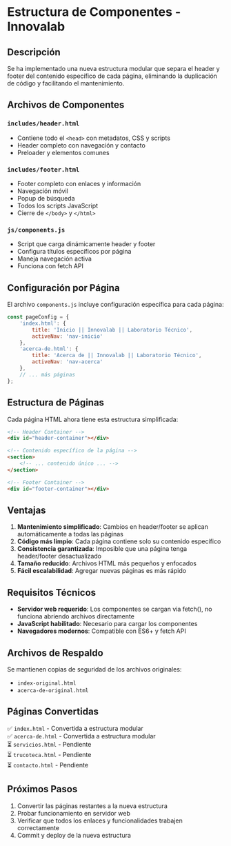 # Estructura de Componentes - Innovalab

## Descripción
Se ha implementado una nueva estructura modular que separa el header y footer del contenido específico de cada página, eliminando la duplicación de código y facilitando el mantenimiento.

## Archivos de Componentes

### `includes/header.html`
- Contiene todo el `<head>` con metadatos, CSS y scripts
- Header completo con navegación y contacto
- Preloader y elementos comunes

### `includes/footer.html`
- Footer completo con enlaces y información
- Navegación móvil
- Popup de búsqueda
- Todos los scripts JavaScript
- Cierre de `</body>` y `</html>`

### `js/components.js`
- Script que carga dinámicamente header y footer
- Configura títulos específicos por página
- Maneja navegación activa
- Funciona con fetch API

## Configuración por Página

El archivo `components.js` incluye configuración específica para cada página:

```javascript
const pageConfig = {
    'index.html': {
        title: 'Inicio || Innovalab || Laboratorio Técnico',
        activeNav: 'nav-inicio'
    },
    'acerca-de.html': {
        title: 'Acerca de || Innovalab || Laboratorio Técnico',
        activeNav: 'nav-acerca'
    },
    // ... más páginas
};
```

## Estructura de Páginas

Cada página HTML ahora tiene esta estructura simplificada:

```html
<!-- Header Container -->
<div id="header-container"></div>

<!-- Contenido específico de la página -->
<section>
    <!-- ... contenido único ... -->
</section>

<!-- Footer Container -->
<div id="footer-container"></div>
```

## Ventajas

1. **Mantenimiento simplificado**: Cambios en header/footer se aplican automáticamente a todas las páginas
2. **Código más limpio**: Cada página contiene solo su contenido específico
3. **Consistencia garantizada**: Imposible que una página tenga header/footer desactualizado
4. **Tamaño reducido**: Archivos HTML más pequeños y enfocados
5. **Fácil escalabilidad**: Agregar nuevas páginas es más rápido

## Requisitos Técnicos

- **Servidor web requerido**: Los componentes se cargan via fetch(), no funciona abriendo archivos directamente
- **JavaScript habilitado**: Necesario para cargar los componentes
- **Navegadores modernos**: Compatible con ES6+ y fetch API

## Archivos de Respaldo

Se mantienen copias de seguridad de los archivos originales:
- `index-original.html`
- `acerca-de-original.html`

## Páginas Convertidas

✅ `index.html` - Convertida a estructura modular  
✅ `acerca-de.html` - Convertida a estructura modular  
⏳ `servicios.html` - Pendiente  
⏳ `trucoteca.html` - Pendiente  
⏳ `contacto.html` - Pendiente  

## Próximos Pasos

1. Convertir las páginas restantes a la nueva estructura
2. Probar funcionamiento en servidor web
3. Verificar que todos los enlaces y funcionalidades trabajen correctamente
4. Commit y deploy de la nueva estructura 